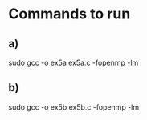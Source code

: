 # Commands to run
  ## a)
  sudo gcc -o ex5a ex5a.c -fopenmp -lm
  ## b)
  sudo gcc -o ex5b ex5b.c -fopenmp -lm
<br>
